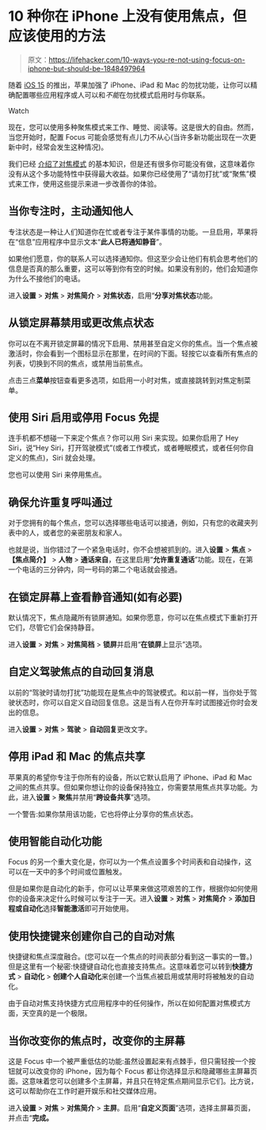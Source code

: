 # 10 种你在 iPhone 上没有使用焦点，但应该使用的方法

> 原文：<https://lifehacker.com/10-ways-you-re-not-using-focus-on-iphone-but-should-be-1848497964>

随着 [iOS 15](https://lifehacker.com/36-of-the-best-new-ios-15-features-for-iphone-1847674175) 的推出，苹果加强了 iPhone、iPad 和 Mac 的勿扰功能，让你可以精确配置哪些应用程序或人可以和*不能*在勿扰模式启用时与你联系。

Watch

现在，您可以使用多种聚焦模式来工作、睡觉、阅读等。这是很大的自由。然而，当您开始时，配置 Focus 可能会感觉有点儿力不从心(当许多新功能出现在一次更新中时，经常会发生这种情况)。

我们已经 [介绍了对焦模式](https://lifehacker.com/you-should-definitely-use-ios-15s-new-distraction-squa-1847671349) 的基本知识，但是还有很多你可能没有做，这意味着你没有从这个多功能特性中获得最大收益。如果你已经使用了“请勿打扰”或“聚焦”模式来工作，使用这些提示来进一步改善你的体验。

## 当你专注时，主动通知他人

专注状态是一种让人们知道你在忙或者专注于某件事情的功能。一旦启用，苹果将在“信息”应用程序中显示文本“**此人已将通知静音**”。

如果他们愿意，你的联系人可以选择通知你。但这至少会让他们有机会思考他们的信息是否真的那么重要，这可以等到你有空的时候。如果没有别的，他们会知道你为什么不接他们的电话。

进入**设置** > **对焦** > **对焦简介** > **对焦状态**，启用“**分享对焦状态**功能。

## 从锁定屏幕禁用或更改焦点状态

你可以在不离开锁定屏幕的情况下启用、禁用甚至自定义你的焦点。当一个焦点被激活时，你会看到一个图标显示在那里，在时间的下面。轻按它以查看所有焦点的列表，切换到不同的焦点，或禁用当前焦点。

点击三点**菜单**按钮查看更多选项，如启用一小时对焦，或直接跳转到对焦定制菜单。

## 使用 Siri 启用或停用 Focus 免提

连手机都不想碰一下来定个焦点？你可以用 Siri 来实现。如果你启用了 Hey Siri，说“Hey Siri，打开驾驶模式”(或者工作模式，或者睡眠模式，或者任何你自定义的焦点)，Siri 就会处理。

您也可以使用 Siri 来停用焦点。

## 确保允许重复呼叫通过

对于您拥有的每个焦点，您可以选择哪些电话可以接通，例如，只有您的收藏夹列表中的人，或者您的亲密朋友和家人。

也就是说，当你错过了一个紧急电话时，你不会想被抓到的。进入**设置** > **焦点** > **【焦点简介】** > **人物** > **通话来自**，在这里启用“**允许重复通话**”功能。现在，在第一个电话的三分钟内，同一号码的第二个电话就会接通。

## 在锁定屏幕上查看静音通知(如有必要)

默认情况下，焦点隐藏所有锁屏通知。如果你愿意，你可以在焦点模式下重新打开它们，尽管它们会保持静音。

进入**设置** > **对焦** > **对焦简档** > **锁屏**并启用“**在锁屏**上显示”选项。

## 自定义驾驶焦点的自动回复消息

以前的“驾驶时请勿打扰”功能现在是焦点中的驾驶模式。和以前一样，当你处于驾驶状态时，你可以自定义自动回复信息。这是当有人在你开车时试图接近你时会发出的信息。

进入**设置** > **对焦** > **驾驶** > **自动回复**更改文字。

## 停用 iPad 和 Mac 的焦点共享

苹果真的希望你专注于你所有的设备，所以它默认启用了 iPhone、iPad 和 Mac 之间的焦点共享。但如果你想让你的设备保持独立，你需要禁用焦点共享功能。为此，进入**设置** > **聚焦**并禁用“**跨设备共享**”选项。

一个警告:如果你禁用该功能，它也将停止分享你的焦点状态。

## 使用智能自动化功能

Focus 的另一个重大变化是，你可以为一个焦点设置多个时间表和自动操作，这可以在一天中的多个时间或位置触发。

但是如果你是自动化的新手，你可以让苹果来做这项艰苦的工作，根据你如何使用你的设备来决定什么时候可以专注于一天。进入**设置** > **对焦** > **对焦简介** > **添加日程或自动化**选择**智能激活**即可开始使用。

## 使用快捷键来创建你自己的自动对焦

快捷键和焦点深度融合。(您可以在一个焦点的时间表部分看到这一事实的一瞥。)但是这里有一个秘密:快捷键自动化也直接支持焦点。这意味着您可以转到**快捷方式** > **自动化** > **创建个人自动化**来创建一个当焦点被启用或禁用时将被触发的自动化。

由于自动对焦支持快捷方式应用程序中的任何操作，所以在如何配置对焦模式方面，天空真的是一个极限。

## 当你改变你的焦点时，改变你的主屏幕

这是 Focus 中一个被严重低估的功能:虽然设置起来有点棘手，但只需轻按一个按钮就可以改变你的 iPhone，因为每个 Focus 都让你选择显示和隐藏哪些主屏幕页面。这意味着您可以创建多个主屏幕，并且只在特定焦点期间显示它们。比方说，这可以帮助你在工作时避开娱乐和社交媒体应用。

进入**设置** > **对焦** > **对焦简介** > **主屏**。启用“**自定义页面**”选项，选择主屏幕页面，并点击“**完成。**